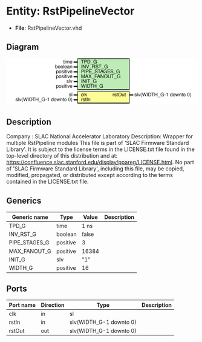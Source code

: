 # Entity: RstPipelineVector

- **File**: RstPipelineVector.vhd
## Diagram

![Diagram](RstPipelineVector.svg "Diagram")
## Description

Company    : SLAC National Accelerator Laboratory
Description: Wrapper for multiple RstPipeline modules
This file is part of 'SLAC Firmware Standard Library'.
It is subject to the license terms in the LICENSE.txt file found in the
top-level directory of this distribution and at:
   https://confluence.slac.stanford.edu/display/ppareg/LICENSE.html.
No part of 'SLAC Firmware Standard Library', including this file,
may be copied, modified, propagated, or distributed except according to
the terms contained in the LICENSE.txt file.
## Generics

| Generic name  | Type     | Value | Description |
| ------------- | -------- | ----- | ----------- |
| TPD_G         | time     | 1 ns  |             |
| INV_RST_G     | boolean  | false |             |
| PIPE_STAGES_G | positive | 3     |             |
| MAX_FANOUT_G  | positive | 16384 |             |
| INIT_G        | slv      | "1"   |             |
| WIDTH_G       | positive | 16    |             |
## Ports

| Port name | Direction | Type                    | Description |
| --------- | --------- | ----------------------- | ----------- |
| clk       | in        | sl                      |             |
| rstIn     | in        | slv(WIDTH_G-1 downto 0) |             |
| rstOut    | out       | slv(WIDTH_G-1 downto 0) |             |

